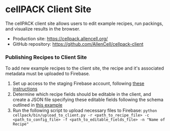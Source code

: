 # cellPACK Client Site

The cellPACK client site allows users to edit example recipes, run packings, and visualize results in the browser. 

* Production site: https://cellpack.allencell.org/
* GitHub repository: https://github.com/AllenCell/cellpack-client

### Publishing Recipes to Client Site
To add new example recipes to the client site, the recipe and it's associated metadata must be uploaded to Firebase. 

1. Set up access to the staging Firebase account, following [these instructions](https://github.com/mesoscope/cellpack/blob/main/docs/REMOTE_DATABASES.md#firebase-firestore)
2. Determine which recipe fields should be editable in the client, and create a JSON file specifying these editable fields following the schema outlined in [this example](https://github.com/mesoscope/cellpack/blob/0f140859824086d73edab008ff381b5e5717db8b/examples/client-data/example_editable_fields.json)
3. Run the following script to upload necessary files to Firebase: `python cellpack/bin/upload_to_client.py -r <path_to_recipe_file> -c <path_to_config_file> -f <path_to_editable_fields_file> -n "Name of Recipe"`
